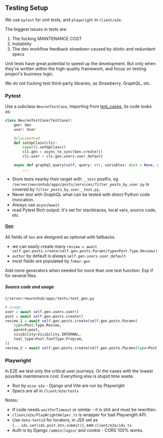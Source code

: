 ## Testing Setup

We use `pytest` for unit tests, and `playwright` in `client/e2e`.

The biggest issues in tests are:
1. The fucking MAINTENANCE COST
2. Instability
3. The dev workflow feedback slowdown caused by idiotic and redundant specs

Unit tests have great potential to speed up the development. But only when they're written within the high-quality framework, and focus on testing project's business logic.

We do not fucking test third-party libraries, as Strawberry, GraphQL, etc.  

### Pytest

Use a subclass `NeuronTestCase`, importing from [test_cases](/server/neuronhub/apps/tests/test_cases.py), its code looks as:

```python
class NeuronTestCase(TestCase):
    gen: Gen
    user: User

    @classmethod
    def setUpClass(cls):
        super().setUpClass()
        cls.gen = async_to_sync(Gen.create)()
        cls.user = cls.gen.users.user_default

    async def graphql_query(self, query: str, variables: dict = None, user_authed: User = self.user) -> ExecutionResult:
        ...
```

- Store tests nearby their target with `__test` postfix, eg `/server/neuronhub/apps/posts/services/filter_posts_by_user.py` is covered by `filter_posts_by_user__test.py`.
- Never test with GraphQL what can be tested with direct Python code invocation.
- Always use `async`/`await`
- read Pytest Rich output: it's set for stacktraces, local vars, source code, etc

#### [Gen](/server/neuronhub/apps/tests/test_gen.py)

All fields of `Gen` are designed as optional with fallbacks.
- we can easily create many `review = await self.gen.posts.create(self.gen.posts.Params(type=Post.Type.Review))`
- `author` by default is always `self.gen.users.user_default`
- most fields are populated by `faker.gen`

Add more generators when needed for more than one test function. Esp if for several files.

##### Source code and usage
```python
@/server/neuronhub/apps/tests/test_gen.py

# usage:
user = await self.gen.users.user()
post = await self.gen.posts.create()
review_1 = await self.gen.posts.create(self.gen.posts.Params(
    type=Post.Type.Review,
    parent=post,
    visibility=Visibility.INTERNAL,
    tool_type=Post.ToolType.Program,
))
review_2 = await self.gen.posts.create(self.gen.posts.Params(type=Post.Type.Review, parent=post, author=user))
```

### Playwright

In E2E we test only the critical user journeys. Or the cases with the lowest possible maintenance cost. Everything else is stupid time waste.

- Run by `mise e2e` - Django and Vite are run by Playwright
- Specs are all in `client/e2e/tests`

Notes:
- If code needs `waitForTimeout` or similar - it is shit and must be rewritten.
- `client/e2e/PlayWrightHelper.ts` is wrapper for bad Playwright API.
- Use `data-testid` for locators, in JSX set as `{...ids.set(ids.post.btn.submit)}`, see `client/e2e/ids.ts`
- Auth is by Django `/admin/login/` and cookie - CORS 100% works.
